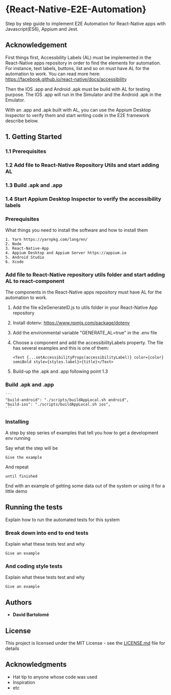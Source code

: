 # {React-Native-E2E-Automation}

Step by step guide to implement E2E Automation for React-Native apps with Javascript(ES6), Appium and Jest.

## Acknowledgement

First things first, Accessbility Labels (AL) must be implemented in the React-Native apps repository in order to find the elements for automation. For instance, text labels, buttons, list and so on must have AL for the automation to work. You can read more here: https://facebook.github.io/react-native/docs/accessibility 

Then the IOS .app and Android .apk must be build with AL for testing purpose. The IOS .app will run in the Simulator and the Android .apk in the Emulator. 

With an .app and .apk built with AL, you can use the Appium Desktop Inspector to verify them and start writing code in the E2E framework describe below.

## 1. Getting Started

### 1.1 Prerequisites

### 1.2 Add file to React-Native Repository Utils and start adding AL

### 1.3 Build .apk and .app

### 1.4 Start Appium Desktop Inspector to verify the accessibility labels 

### Prerequisites

What things you need to install the software and how to install them

```
1. Yarn https://yarnpkg.com/lang/en/
2. Node
3. React-Native-App 
4. Appium Desktop and Appium Server https://appium.io
5. Android Studio
6. Xcode

```
### Add file to React-Native repository utils folder and start adding AL to react-component
The components in the React-Native apps repository must have AL for the automation to work. 

1. Add the file e2eGenerateID.js to utils folder in your React-Native App repository
2. Install dotenv: https://www.npmjs.com/package/dotenv
3. Add the environmental variable "GENERATE_AL=true" in the .env file 
4. Choose a component and add the accessibilityLabels property. The file has several examples and this is one of them:

   ``` 
   <Text {...setAccessibilityProps(accessibilityLabel)} color={color} semiBold style={styles.label}>{title}</Text>
   ```
5. Build-up the .apk and .app following point 1.3

### Build .apk and .app

    ```
    "build-android": "./scripts/buildAppLocal.sh android",
    "build-ios": "./scripts/buildAppLocal.sh ios",
    ```

### Installing

A step by step series of examples that tell you how to get a development env running

Say what the step will be

```
Give the example
```

And repeat

```
until finished
```

End with an example of getting some data out of the system or using it for a little demo

## Running the tests

Explain how to run the automated tests for this system

### Break down into end to end tests

Explain what these tests test and why

```
Give an example
```

### And coding style tests

Explain what these tests test and why

```
Give an example
``` 

## Authors

* **David Bartolomé** 


## License

This project is licensed under the MIT License - see the [LICENSE.md](LICENSE.md) file for details

## Acknowledgments

* Hat tip to anyone whose code was used
* Inspiration
* etc

